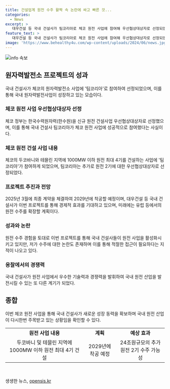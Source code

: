 ```yaml
---
title: 건설업계 원전 수주 활짝 속 논란에 싸고 빠른 것...
categories:
  - News
excerpt: >
   대우건설 등 국내 건설사가 팀코리아로 체코 원전 사업에 참여해 우선협상대상자로 선정되었으며, 이로 인해 국내 원전 사업이 회복 모멘텀을 얻었다. 대우건설은 한수원과 함께 두코바니와 테믈린 지역에 1000MW 이하 원전 최대 4기를 짓는 사업에 참여하게 됐으며, 체코 정부는 한수원을 우선협상대상자로 선정했다. 이번 수주로 국내 대형 건설사들은 경제적인 이점을 기대하고 있으며, 팀코리아는 테믈린에 추가 원전 2기 건설에도 관심을 갖고 있다. 논란도 있지만, 국내 기업들의 원전 수주 경험이 이번 기회를 통해 빛을 발하게 됐다.
feature_text: >
   대우건설 등 국내 건설사가 팀코리아로 체코 원전 사업에 참여해 우선협상대상자로 선정되었으며, 이로 인해 국내 원전 사업이 회복 모멘텀을 얻었다. 대우건설은 한수원과 함께 두코바니와 테믈린 지역에 1000MW 이하 원전 최대 4기를 짓는 사업에 참여하게 됐으며, 체코 정부는 한수원을 우선협상대상자로 선정했다. 이번 수주로 국내 대형 건설사들은 경제적인 이점을 기대하고 있으며, 팀코리아는 테믈린에 추가 원전 2기 건설에도 관심을 갖고 있다. 논란도 있지만, 국내 기업들의 원전 수주 경험이 이번 기회를 통해 빛을 발하게 됐다.
image: 'https://www.behealthy4u.com/wp-content/uploads/2024/06/news.jpg'
---
```


<p><img src="https://www.behealthy4u.com/wp-content/uploads/2024/06/news.jpg" alt="info 속보" /></p>

<h2 data-ke-size="size26">원자력발전소 프로젝트의 성과</h2>

<p data-ke-size="size16">국내 건설사가 체코의 원자력발전소 사업에 '팀코리아'로 참여하여 선정되었으며, 이를 통해 국내 원자력발전사업이 성장하고 있는 모습이다.</p>

<h3 data-ke-size="size24">체코 원전 사업 우선협상대상자 선정</h3>

<p data-ke-size="size16">체코 정부는 한국수력원자력(한수원)을 신규 원전 건설사업 우선협상대상자로 선정했으며, 이를 통해 국내 건설사 팀코리아가 체코 원전 사업에 성공적으로 참여했다는 사실이다.</p>

<h3 data-ke-size="size24">체코 원전 건설 사업 내용</h3>

<p data-ke-size="size16">체코의 두코바니와 테믈린 지역에 1000MW 이하 원전 최대 4기를 건설하는 사업에 '팀코리아'가 참여하게 되었으며, 팀코리아는 추가로 원전 2기에 대한 우선협상대상자로 선정되었다.</p>

<h3 data-ke-size="size24">프로젝트 추진과 전망</h3>

<p data-ke-size="size16">2025년 3월에 최종 계약을 체결하여 2029년에 착공할 예정이며, 대우건설 등 국내 건설사가 이번 프로젝트를 통해 경제적 효과를 기대하고 있으며, 미래에는 유럽 등에서의 원전 수주를 확장할 계획이다.</p>

<h3 data-ke-size="size24">성과와 논란</h3>

<p data-ke-size="size16">원전 수주 경험을 토대로 이번 프로젝트를 통해 국내 건설사들이 원전 사업을 활성화시키고 있지만, 저가 수주에 대한 논란도 존재하며 이를 통해 적절한 접근이 필요하다는 지적이 나오고 있다.</p>

<h3 data-ke-size="size24">응찰에서의 경쟁력</h3>

<p data-ke-size="size16">국내 건설사가 원전 사업에서 우수한 기술력과 경쟁력을 발휘하여 국내 원전 산업을 발전시킬 수 있는 또 다른 계기가 되었다.</p>

<h2 data-ke-size="size26">종합</h2>

<p data-ke-size="size16">이번 체코 원전 사업을 통해 국내 건설사가 새로운 성장 동력을 확보하며 국내 원전 산업이 다시한번 주목받고 있는 상황임을 확인할 수 있다.</p>

<table>
<tbody>
<tr>
<td style="text-align: center; height: 17px;"><b>원전 사업 내용</b></td>
<td style="text-align: center; height: 17px;"><b>계획</b></td>
<td style="text-align: center; height: 17px;"><b>예상 효과</b></td>
</tr>
<tr>
<td style="text-align: center; height: 17px;">두코바니 및 테믈린 지역에 1000MW 이하 원전 최대 4기 건설</td>
<td style="text-align: center; height: 17px;">2029년에 착공 예정</td>
<td style="text-align: center; height: 17px;">24조원규모의 추가 원전 2기 수주 가능성</td>
</tr>
</tbody>
</table>

<p data-ke-size="size16">&nbsp;</p>
생생한 뉴스, <a href="https://opensis.kr" rel="dofollow">opensis.kr</a>


